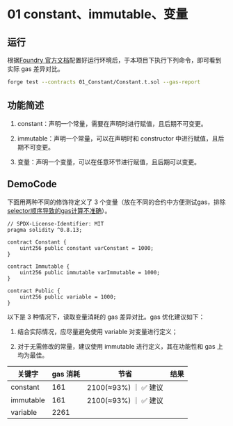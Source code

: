 # 01 constant、immutable、变量

## 运行

根据[Foundry 官方文档](https://getfoundry.sh/)配置好运行环境后，于本项目下执行下列命令，即可看到实际 gas 差异对比。

```bash
forge test --contracts 01_Constant/Constant.t.sol --gas-report
```

## 功能简述

1. constant：声明一个常量，需要在声明时进行赋值，且后期不可变更。

2. immutable：声明一个常量，可以在声明时和 constructor 中进行赋值，且后期不可变更。

3. 变量：声明一个变量，可以在任意环节进行赋值，且后期可以变更。

## DemoCode

下面用两种不同的修饰符定义了 3 个变量（放在不同的合约中方便测试gas，排除[selector顺序导致的gas计算不准确](https://github.com/WTFAcademy/WTF-gas-optimization/blob/main/14_MethodIdSort/readme.md)）。

```solidity
// SPDX-License-Identifier: MIT
pragma solidity ^0.8.13;

contract Constant {
    uint256 public constant varConstant = 1000;
}

contract Immutable {
    uint256 public immutable varImmutable = 1000;
}

contract Public {
    uint256 public variable = 1000;
}
```

以下是 3 种情况下，读取变量消耗的 gas 差异对比。gas 优化建议如下：

1. 结合实际情况，应尽量避免使用 variable 对变量进行定义；

2. 对于无需修改的常量，建议使用 immutable 进行定义，其在功能性和 gas 上均为最佳。

| 关键字    | gas 消耗 | 节省                  | 结果 |
| --------- | -------- | --------------------- | ---- |
| constant  | 161    | 2100(≈93%) ｜ ✅ 建议 |
| immutable | 161      | 2100(≈93%) ｜ ✅ 建议 |
| variable  | 2261 |                       |      |
